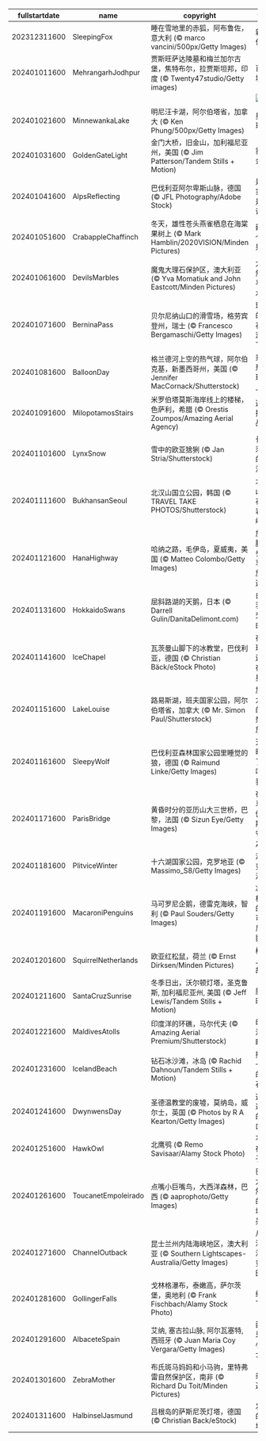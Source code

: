 |fullstartdate|name|copyright|title|image|
|--|--|--|--|--|
202312311600|SleepingFox|睡在雪地里的赤狐，阿布鲁佐，意大利 (© marco vancini/500px/Getty Images)|新年伊始|![](/zh-CN/2024/01/202312311600SleepingFox.jpg)|
202401011600|MehrangarhJodhpur|贾斯旺萨达陵墓和梅兰加尔古堡，焦特布尔，拉贾斯坦邦，印度 (© Twenty47studio/Getty images)|百年城堡|![](/zh-CN/2024/01/202401011600MehrangarhJodhpur.jpg)|
||||![](/zh-CN/2024/01/.jpg)|
202401021600|MinnewankaLake|明尼汪卡湖，阿尔伯塔省，加拿大 (© Ken Phung/500px/Getty Images)|星光璀璨|![](/zh-CN/2024/01/202401021600MinnewankaLake.jpg)|
202401031600|GoldenGateLight|金门大桥，旧金山，加利福尼亚州，美国 (© Jim Patterson/Tandem Stills + Motion)|雾锁金门|![](/zh-CN/2024/01/202401031600GoldenGateLight.jpg)|
202401041600|AlpsReflecting|巴伐利亚阿尔卑斯山脉，德国 (© JFL Photography/Adobe Stock)|是现实还是童话？|![](/zh-CN/2024/01/202401041600AlpsReflecting.jpg)|
202401051600|CrabappleChaffinch|冬天，雄性苍头燕雀栖息在海棠果树上 (© Mark Hamblin/2020VISION/Minden Pictures)|薅一个苹果！|![](/zh-CN/2024/01/202401051600CrabappleChaffinch.jpg)|
202401061600|DevilsMarbles|魔鬼大理石保护区，澳大利亚 (© Yva Momatiuk and John Eastcott/Minden Pictures)|大自然的平衡术|![](/zh-CN/2024/01/202401061600DevilsMarbles.jpg)|
202401071600|BerninaPass|贝尔尼纳山口的滑雪场，格劳宾登州，瑞士 (© Francesco Bergamaschi/Getty Images)|瑞士的雪花漱漱落下|![](/zh-CN/2024/01/202401071600BerninaPass.jpg)|
202401081600|BalloonDay|格兰德河上空的热气球，阿尔伯克基，新墨西哥州，美国 (© Jennifer MacCornack/Shutterstock)|乘着热气球向上飞|![](/zh-CN/2024/01/202401081600BalloonDay.jpg)|
202401091600|MilopotamosStairs|米罗伯塔莫斯海岸线上的楼梯，色萨利，希腊 (© Orestis Zoumpos/Amazing Aerial Agency)|迎接挑战！|![](/zh-CN/2024/01/202401091600MilopotamosStairs.jpg)|
202401101600|LynxSnow|雪中的欧亚猞猁 (© Jan Stria/Shutterstock)|长胡须的“流浪汉”|![](/zh-CN/2024/01/202401101600LynxSnow.jpg)|
202401111600|BukhansanSeoul|北汉山国立公园，韩国 (© TRAVEL TAKE PHOTOS/Shutterstock)|北汉山的花岗岩山峰|![](/zh-CN/2024/01/202401111600BukhansanSeoul.jpg)|
202401121600|HanaHighway|哈纳之路，毛伊岛，夏威夷，美国 (© Matteo Colombo/Getty Images)|放慢脚步，享受旅途！|![](/zh-CN/2024/01/202401121600HanaHighway.jpg)|
202401131600|HokkaidoSwans|屈斜路湖的天鹅，日本 (© Darrell Gulin/DanitaDelimont.com)|白色羽毛交响曲|![](/zh-CN/2024/01/202401131600HokkaidoSwans.jpg)|
202401141600|IceChapel|瓦茨曼山脚下的冰教堂，巴伐利亚，德国 (© Christian Bäck/eStock Photo)|在地球上还是在外星？|![](/zh-CN/2024/01/202401141600IceChapel.jpg)|
202401151600|LakeLouise|路易斯湖，班夫国家公园，阿尔伯塔省，加拿大 (© Mr. Simon Paul/Shutterstock)|加拿大式的小憩和放松|![](/zh-CN/2024/01/202401151600LakeLouise.jpg)|
202401161600|SleepyWolf|巴伐利亚森林国家公园里睡觉的狼，德国 (© Raimund Linke/Getty Images)|天气暖和了再叫醒我|![](/zh-CN/2024/01/202401161600SleepyWolf.jpg)|
202401171600|ParisBridge|黄昏时分的亚历山大三世桥，巴黎，法国 (© Sizun Eye/Getty Images)|在飞马珀伽索斯的守望之下|![](/zh-CN/2024/01/202401171600ParisBridge.jpg)|
202401181600|PlitviceWinter|十六湖国家公园，克罗地亚 (© Massimo_S8/Getty Images)|瀑布变“冰瀑”|![](/zh-CN/2024/01/202401181600PlitviceWinter.jpg)|
202401191600|MacaroniPenguins|马可罗尼企鹅，德雷克海峡，智利 (© Paul Souders/Getty Images)|冰雪极地的马可罗尼企鹅|![](/zh-CN/2024/01/202401191600MacaroniPenguins.jpg)|
202401201600|SquirrelNetherlands|欧亚红松鼠，荷兰 (© Ernst Dirksen/Minden Pictures)|树梢上的故事|![](/zh-CN/2024/01/202401201600SquirrelNetherlands.jpg)|
202401211600|SantaCruzSunrise|冬季日出，沃尔顿灯塔，圣克鲁斯, 加利福尼亚州, 美国 (© Jeff Lewis/Tandem Stills + Motion)|魔幻时刻|![](/zh-CN/2024/01/202401211600SantaCruzSunrise.jpg)|
202401221600|MaldivesAtolls|印度洋的环礁，马尔代夫 (© Amazing Aerial Premium/Shutterstock)|印度洋之眼|![](/zh-CN/2024/01/202401221600MaldivesAtolls.jpg)|
202401231600|IcelandBeach|钻石冰沙滩，冰岛 (© Rachid Dahnoun/Tandem Stills + Motion)|撒了一地的“钻石”|![](/zh-CN/2024/01/202401231600IcelandBeach.jpg)|
202401241600|DwynwensDay|圣德温教堂的废墟，莫纳岛，威尔士，英国 (© Photos by R A Kearton/Getty Images)|通往过去的入口|![](/zh-CN/2024/01/202401241600DwynwensDay.jpg)|
202401251600|HawkOwl|北鹰鸮 (© Remo Savisaar/Alamy Stock Photo)|不是夜猫子|![](/zh-CN/2024/01/202401251600HawkOwl.jpg)|
202401261600|ToucanetEmpoleirado|点嘴小巨嘴鸟，大西洋森林，巴西 (© aaprophoto/Getty Images)|巴西大自然中的异域之美|![](/zh-CN/2024/01/202401261600ToucanetEmpoleirado.jpg)|
202401271600|ChannelOutback|昆士兰州内陆海峡地区，澳大利亚 (© Southern Lightscapes-Australia/Getty Images)|从干涸的沙漠变成田园|![](/zh-CN/2024/01/202401271600ChannelOutback.jpg)|
202401281600|GollingerFalls|戈林格瀑布，泰嫩高，萨尔茨堡，奥地利 (© Frank Fischbach/Alamy Stock Photo)|缓缓下降|![](/zh-CN/2024/01/202401281600GollingerFalls.jpg)|
202401291600|AlbaceteSpain|艾纳, 塞古拉山脉, 阿尔瓦塞特, 西班牙 (© Juan Maria Coy Vergara/Getty Images)|西班牙的小瑞士|![](/zh-CN/2024/01/202401291600AlbaceteSpain.jpg)|
202401301600|ZebraMother|布氏斑马妈妈和小马驹，里特弗雷自然保护区，南非 (© Richard Du Toit/Minden Pictures)|条纹造型|![](/zh-CN/2024/01/202401301600ZebraMother.jpg)|
202401311600|HalbinselJasmund|吕根岛的萨斯尼茨灯塔，德国 (© Christian Back/eStock)|发光的雪塔|![](/zh-CN/2024/01/202401311600HalbinselJasmund.jpg)|
